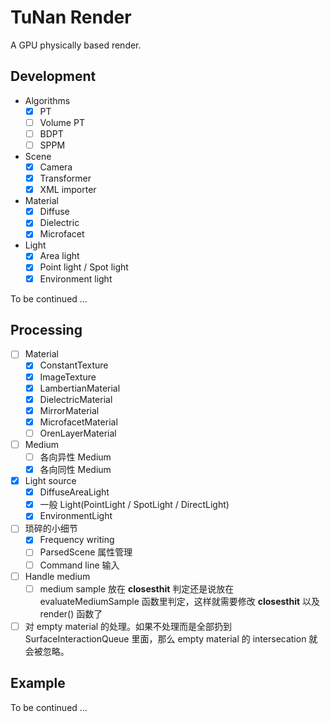 # TuNan Render

A GPU physically based render.

## Development

- Algorithms
    - [x] PT
    - [ ] Volume PT
    - [ ] BDPT
    - [ ] SPPM
    
- Scene
    - [x] Camera
    - [x] Transformer
    - [x] XML importer
    
- Material
    - [x] Diffuse
    - [x] Dielectric
    - [x] Microfacet
    
- Light
    - [x] Area light
    - [x] Point light / Spot light
    - [x] Environment light

To be continued ...

## Processing

- [ ] Material
    - [x] ConstantTexture
    - [x] ImageTexture
    - [x] LambertianMaterial
    - [x] DielectricMaterial
    - [x] MirrorMaterial
    - [x] MicrofacetMaterial
    - [ ] OrenLayerMaterial
    
- [ ] Medium
    - [ ] 各向异性 Medium
    - [x] 各向同性 Medium

- [x] Light source
    - [x] DiffuseAreaLight
    - [x] 一般 Light(PointLight / SpotLight / DirectLight)
    - [x] EnvironmentLight
    
- [ ] 琐碎的小细节
    - [x] Frequency writing
    - [ ] ParsedScene 属性管理
    - [ ] Command line 输入
    
- [ ] Handle medium
    - [ ] medium sample 放在 __closesthit__ 判定还是说放在 evaluateMediumSample 函数里判定，这样就需要修改 __closesthit__ 以及 render() 函数了    
    
- [ ] 对 empty material 的处理。如果不处理而是全部扔到 SurfaceInteractionQueue 里面，那么 empty material 的 intersecation 就会被忽略。
## Example
To be continued ...